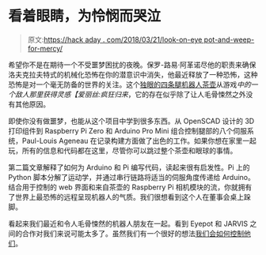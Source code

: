 # 看着眼睛，为怜悯而哭泣

> 原文:[https://hack aday . com/2018/03/21/look-on-eye pot-and-weep-for-mercy/](https://hackaday.com/2018/03/21/look-upon-eyepot-and-weep-for-mercy/)

希望你不是在期待一个不受噩梦困扰的夜晚。保罗-路易·阿革诺尽他的职责来确保洛夫克拉夫特式的机械化恐怖在你的潜意识中消失，他最近释放了一种恐怖，这种恐怖是对一个毫无防备的世界的关注。这个[独眼的四条腿机器人茶壶](https://chapelierfou.org/blog/eyepot-a-creepy-teapot.html)从游戏*中的一个敌人那里获得灵感【爱丽丝:疯狂归来*，它的存在似乎除了让人毛骨悚然之外没有其他原因。

即使你没有做噩梦，也能从这个项目中学到很多东西。从 OpenSCAD 设计的 3D 打印组件到 Raspberry Pi Zero 和 Arduino Pro Mini 组合控制腿部的八个伺服系统，Paul-Louis Ageneau 在记录构建方面做了出色的工作。如果你想在家里一起玩，所有的信息和代码都在这里，尽管你可以跳过整个茶壶和眼球的事情。

第二篇文章解释了如何为 Arduino 和 Pi 编写代码，读起来很有启发性。Pi 上的 Python 脚本分解了运动学，并通过串行链路将适当的伺服角度传递给 Arduino。结合用于控制的 web 界面和来自茶壶的 Raspberry Pi 相机模块的流，你就拥有了世界上最恐怖的远程呈现机器人的气质。我们很想看到这个人在董事会桌上跺脚。

看起来我们最近和令人毛骨悚然的机器人朋友在一起。看到 Eyepot 和 JARVIS 之间的合作对我们来说可能太多了。虽然我们有一个很好的想法[我们会如何控制他们](http://hackaday.com/2018/03/17/control-a-swarm-of-rc-vehicles-with-esp8266/)。